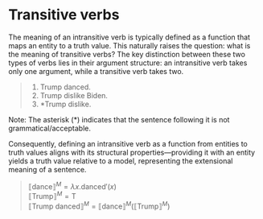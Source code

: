 # Transitive verbs

The meaning of an intransitive verb is typically defined as a function that maps an entity to a truth value. This naturally raises the question: what is the meaning of transitive verbs? The key distinction between these two types of verbs lies in their argument structure: an intransitive verb takes only one argument, while a transitive verb takes two.

> 1. Trump danced.
> 2. Trump dislike Biden.
> 3. *Trump dislike. 

Note: The asterisk (*) indicates that the sentence following it is not grammatical/acceptable. 

Consequently, defining an intransitive verb as a function from entities to truth values aligns with its structural properties—providing it with an entity yields a truth value relative to a model, representing the extensional meaning of a sentence.

> $⟦\text{dance}⟧^M = \lambda x. \text{danced}'(x)$ <br>
> $⟦\text{Trump}⟧^M = \text{T}$ <br>
> $⟦\text{Trump danced}⟧^M = ⟦\text{dance}⟧^M(⟦\text{Trump}⟧^M)$



